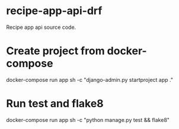 # recipe-app-api-drf

Recipe app api source code.

# Create project from docker-compose

docker-compose run app sh -c "django-admin.py startproject app ."

# Run test and flake8

docker-compose run app sh -c "python manage.py test && flake8"
